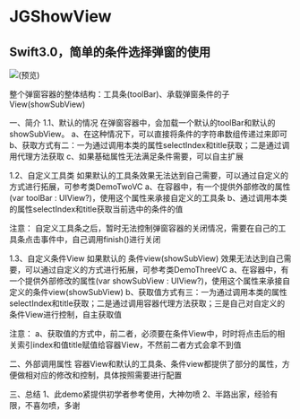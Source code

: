 # JGShowView
## Swift3.0，简单的条件选择弹窗的使用
![(预览)](https://github.com/fcgIsPioneer/JGShowView/blob/master/%E9%A2%84%E8%A7%88%E5%9B%BE.gif)

整个弹窗容器的整体结构：工具条(toolBar)、承载弹窗条件的子View(showSubView)

一、简介
1.1、默认的情况
在弹窗容器中，会加载一个默认的toolBar和默认的showSubView。
a、在这种情况下，可以直接将条件的字符串数组传递过来即可
b、获取方式有二：一为通过调用本类的属性selectIndex和title获取；二是通过调用代理方法获取
c、如果基础属性无法满足条件需要，可以自主扩展

1.2、自定义工具类
如果默认的工具条效果无法达到自己需要，可以通过自定义的方式进行拓展，可参考类DemoTwoVC
a、在容器中，有一个提供外部修改的属性(var toolBar : UIView?)，使用这个属性来承接自定义的工具条
b、通过调用本类的属性selectIndex和title获取当前选中的条件的值

注意：
自定义工具条之后，暂时无法控制弹窗容器的关闭情况，需要在自己的工具条点击事件中，自己调用finish()进行关闭

1.3、自定义条件View
如果默认的 条件view(showSubView) 效果无法达到自己需要，可以通过自定义的方式进行拓展，可参考类DemoThreeVC
a、在容器中，有一个提供外部修改的属性(var showSubView : UIView?)，使用这个属性来承接自定义的条件view(showSubView)
b、获取值方式有三：一为通过调用本类的属性selectIndex和title获取；二是通过调用容器代理方法获取；三是自己对自定义的条件View进行控制，自主获取值

注意：
a、获取值的方式中，前二者，必须要在条件View中，时时将点击后的相关索引index和值title赋值给容器View，不然前二者方式会拿不到值

二、外部调用属性
容器View和默认的工具条、条件view都提供了部分的属性，方便做相对应的修改和控制，具体按照需要进行配置

三、总结
1、此demo紧提供初学者参考使用，大神勿喷
2、半路出家，经验有限，不喜勿喷，多谢

